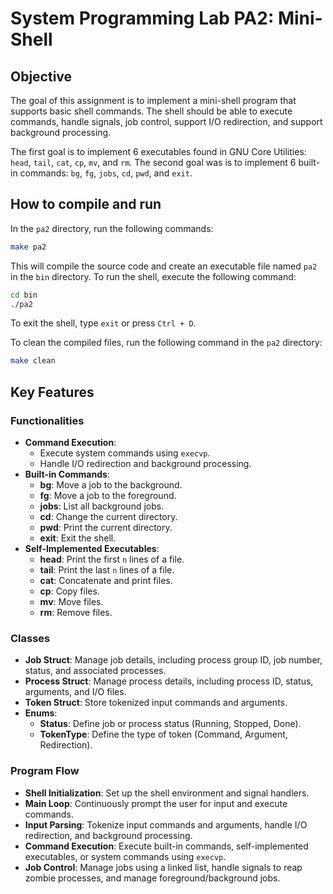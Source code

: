 # System Programming Lab PA2: Mini-Shell

## Objective
The goal of this assignment is to implement a mini-shell program that supports basic shell commands. The shell should be able to execute commands, handle signals, job control, support I/O redirection, and support background processing.   

The first goal is to implement 6 executables found in GNU Core Utilities: `head`, `tail`, `cat`, `cp`, `mv`, and `rm`. The second goal was is to implement 6 built-in commands: `bg`, `fg`, `jobs`, `cd`, `pwd`, and `exit`. 

## How to compile and run
In the `pa2` directory, run the following commands:
```bash
make pa2
```
This will compile the source code and create an executable file named `pa2` in the `bin` directory. To run the shell, execute the following command:
```bash
cd bin
./pa2
```
To exit the shell, type `exit` or press `Ctrl + D`.

To clean the compiled files, run the following command in the `pa2` directory:
```bash
make clean
```

## Key Features

### Functionalities
- **Command Execution**:
  - Execute system commands using `execvp`.
  - Handle I/O redirection and background processing.
- **Built-in Commands**:
  - **bg**: Move a job to the background.
  - **fg**: Move a job to the foreground.
  - **jobs**: List all background jobs.
  - **cd**: Change the current directory.
  - **pwd**: Print the current directory.
  - **exit**: Exit the shell.
- **Self-Implemented Executables**:
  - **head**: Print the first `n` lines of a file.
  - **tail**: Print the last `n` lines of a file.
  - **cat**: Concatenate and print files.
  - **cp**: Copy files.
  - **mv**: Move files.
  - **rm**: Remove files.

### Classes
- **Job Struct**: Manage job details, including process group ID, job number, status, and associated processes.
- **Process Struct**: Manage process details, including process ID, status, arguments, and I/O files.
- **Token Struct**: Store tokenized input commands and arguments.
- **Enums**:
  - **Status**: Define job or process status (Running, Stopped, Done).
  - **TokenType**: Define the type of token (Command, Argument, Redirection).

### Program Flow
- **Shell Initialization**: Set up the shell environment and signal handlers.
- **Main Loop**: Continuously prompt the user for input and execute commands.
- **Input Parsing**: Tokenize input commands and arguments, handle I/O redirection, and background processing.
- **Command Execution**: Execute built-in commands, self-implemented executables, or system commands using `execvp`.
- **Job Control**: Manage jobs using a linked list, handle signals to reap zombie processes, and manage foreground/background jobs.
